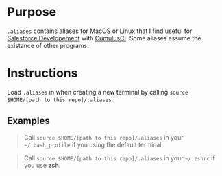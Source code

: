 Purpose
===
`.aliases` contains aliases for MacOS or Linux that I find useful for [Salesforce Developement](https://developer.salesforce.com/tools/sfdxcli) with [CumulusCI](https://cumulusci.readthedocs.io/en/latest/).  Some aliases assume the existance of other programs.

Instructions
===

Load `.aliases` in when creating a new terminal by calling `source $HOME/[path to this repo]/.aliases`.

Examples
--- 
> Call `source $HOME/[path to this repo]/.aliases` in your `~/.bash_profile` if you using the default terminal.

> Call `source $HOME/[path to this repo]/.aliases` in your `~/.zshrc` if you use **zsh**.